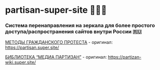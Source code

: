 # partisan-super-site :white_heart::blue_heart::white_heart:
### Система перенаправления на зеркала для более простого доступа/распространения сайтов внутри России :ru:
[МЕТОДЫ ГРАЖДАНСКОГО ПРОТЕСТА](https://tinyurl.com/fckwar) - оригинал: https://partisan.super.site/

[БИБЛИОТЕКА “МЕДИА ПАРТИЗАН”](https://tinyurl.com/wikipzn) - оригинал: https://partizan-wiki.super.site/